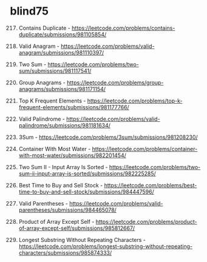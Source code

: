 # blind75

217. Contains Duplicate - https://leetcode.com/problems/contains-duplicate/submissions/981105854/

242. Valid Anagram - https://leetcode.com/problems/valid-anagram/submissions/981110397/

1. Two Sum - https://leetcode.com/problems/two-sum/submissions/981117541/

49. Group Anagrams - https://leetcode.com/problems/group-anagrams/submissions/981171154/

347. Top K Frequent Elements - https://leetcode.com/problems/top-k-frequent-elements/submissions/981177766/

125. Valid Palindrome - https://leetcode.com/problems/valid-palindrome/submissions/981181634/

15. 3Sum - https://leetcode.com/problems/3sum/submissions/981208230/

11. Container With Most Water - https://leetcode.com/problems/container-with-most-water/submissions/982201454/

167. Two Sum II - Input Array Is Sorted - https://leetcode.com/problems/two-sum-ii-input-array-is-sorted/submissions/982225285/

121. Best Time to Buy and Sell Stock - https://leetcode.com/problems/best-time-to-buy-and-sell-stock/submissions/984447596/

20. Valid Parentheses - https://leetcode.com/problems/valid-parentheses/submissions/984465078/

238. Product of Array Except Self - https://leetcode.com/problems/product-of-array-except-self/submissions/985812667/

3. Longest Substring Without Repeating Characters - https://leetcode.com/problems/longest-substring-without-repeating-characters/submissions/985874333/




















   


